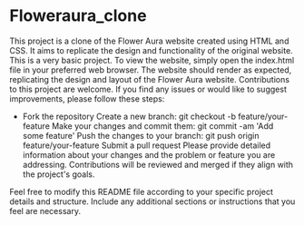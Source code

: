 # Floweraura_clone
This project is a clone of the Flower Aura website created using HTML and CSS. It aims to replicate the design and functionality of the original website.
This is a very basic project.
To view the website, simply open the index.html file in your preferred web browser. The website should render as expected, replicating the design and layout of 
the Flower Aura website.
Contributions to this project are welcome. If you find any issues or would like to suggest improvements, please follow these steps:

- Fork the repository
Create a new branch: git checkout -b feature/your-feature
Make your changes and commit them: git commit -am 'Add some feature'
Push the changes to your branch: git push origin feature/your-feature
Submit a pull request
Please provide detailed information about your changes and the problem or feature you are addressing. Contributions will be reviewed and merged if they align with the project's goals.

Feel free to modify this README file according to your specific project details and structure. Include any additional sections or instructions that you feel are necessary.
